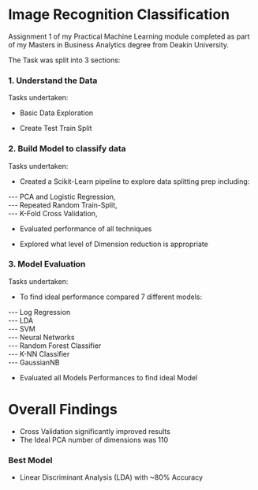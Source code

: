 # Image Recognition Classification
Assignment 1 of my Practical Machine Learning module completed as part of my Masters in Business Analytics degree from Deakin University.

The Task was split into 3 sections:

### 1. Understand the Data
Tasks undertaken:

- Basic Data Exploration

- Create Test Train Split


### 2. Build Model to classify data
Tasks undertaken:

- Created a Scikit-Learn pipeline to explore data splitting prep including: 

--- PCA and Logistic Regression,     
--- Repeated Random Train-Split,     
--- K-Fold Cross Validation,     

- Evaluated performance of all techniques

- Explored what level of Dimension reduction is appropriate

### 3. Model Evaluation
Tasks undertaken:

- To find ideal performance compared 7 different models:

--- Log Regression     
--- LDA     
--- SVM     
--- Neural Networks     
--- Random Forest Classifier     
--- K-NN Classifier     
--- GaussianNB     

- Evaluated all Models Performances to find ideal Model

# Overall Findings

- Cross Validation significantly improved results
- The Ideal PCA number of dimensions was 110

### Best Model
- Linear Discriminant Analysis (LDA) with ~80% Accuracy
